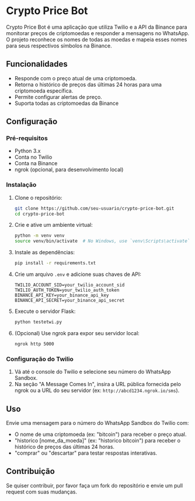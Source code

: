 # Crypto Price Bot

Crypto Price Bot é uma aplicação que utiliza Twilio e a API da Binance para monitorar preços de criptomoedas e responder a mensagens no WhatsApp. O projeto reconhece os nomes de todas as moedas e mapeia esses nomes para seus respectivos símbolos na Binance.

## Funcionalidades

- Responde com o preço atual de uma criptomoeda.
- Retorna o histórico de preços das últimas 24 horas para uma criptomoeda específica.
- Permite configurar alertas de preço.
- Suporta todas as criptomoedas da Binance

## Configuração

### Pré-requisitos

- Python 3.x
- Conta no Twilio
- Conta na Binance
- ngrok (opcional, para desenvolvimento local)

### Instalação

1. Clone o repositório:

   ```sh
   git clone https://github.com/seu-usuario/crypto-price-bot.git
   cd crypto-price-bot
   ```

2. Crie e ative um ambiente virtual:

   ```sh
   python -m venv venv
   source venv/bin/activate  # No Windows, use `venv\Scripts\activate`
   ```

3. Instale as dependências:

   ```sh
   pip install -r requirements.txt
   ```

4. Crie um arquivo `.env` e adicione suas chaves de API:

   ```env
   TWILIO_ACCOUNT_SID=your_twilio_account_sid
   TWILIO_AUTH_TOKEN=your_twilio_auth_token
   BINANCE_API_KEY=your_binance_api_key
   BINANCE_API_SECRET=your_binance_api_secret
   ```

5. Execute o servidor Flask:

   ```sh
   python testetwi.py
   ```

6. (Opcional) Use ngrok para expor seu servidor local:

   ```sh
   ngrok http 5000
   ```

### Configuração do Twilio

1. Vá até o console do Twilio e selecione seu número do WhatsApp Sandbox.
2. Na seção "A Message Comes In", insira a URL pública fornecida pelo ngrok ou a URL do seu servidor (ex: `http://abcd1234.ngrok.io/sms`).

## Uso

Envie uma mensagem para o número do WhatsApp Sandbox do Twilio com:

- O nome de uma criptomoeda (ex: "bitcoin") para receber o preço atual.
- "historico [nome_da_moeda]" (ex: "historico bitcoin") para receber o histórico de preços das últimas 24 horas.
- "comprar" ou "descartar" para testar respostas interativas.

## Contribuição

Se quiser contribuir, por favor faça um fork do repositório e envie um pull request com suas mudanças.

